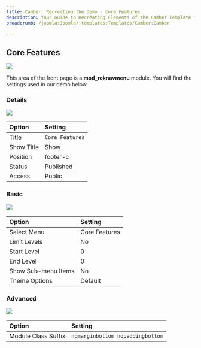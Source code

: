```yaml
---
title: Camber: Recreating the Demo - Core Features
description: Your Guide to Recreating Elements of the Camber Template for Joomla
breadcrumb: /joomla:Joomla/!templates:Templates/Camber:Camber

---
```


Core Features
-----

![][demo]

This area of the front page is a **mod_roknavmenu** module. You will find the settings used in our demo below.

### Details

![][demo2]

| Option     | Setting                     |  
| :--------- | :-------------------------- |  
| Title      | `Core Features`      |  
| Show Title | Show                        |  
| Position   | footer-c                    |  
| Status     | Published                   |  
| Access     | Public                      |  

### Basic

![][demo3]

| Option              | Setting       |  
| :------------------ | :------------ |  
| Select Menu         | Core Features |  
| Limit Levels        | No            |  
| Start Level         | 0             |  
| End Level           | 0             |  
| Show Sub-menu Items | No            |  
| Theme Options       | Default       |  

### Advanced

![][demo4]

| Option              | Setting                          |  
| :------------------ | :------------------------------- |  
| Module Class Suffix | `nomarginbottom nopaddingbottom` |  

[demo]: assets/demo_7.jpeg
[demo2]: assets/roknavmenu_1.jpeg
[demo3]: assets/roknavmenu_2.jpeg
[demo4]: assets/roknavmenu_3.jpeg